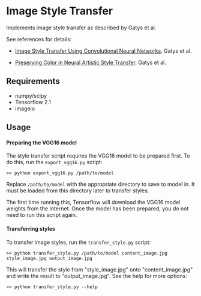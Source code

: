 Image Style Transfer
====================

Implements image style transfer as described by Gatys et al.

See references for details:
* [Image Style Transfer Using Convolutional Neural Networks](https://www.cv-foundation.org/openaccess/content_cvpr_2016/papers/Gatys_Image_Style_Transfer_CVPR_2016_paper.pdf).
Gatys et al.

* [Preserving Color in Neural Artistic Style Transfer](https://arxiv.org/pdf/1606.05897.pdf). Gatys et al.


## Requirements
* numpy/scipy
* Tensorflow 2.1
* imageio

## Usage

#### Preparing the VGG16 model

The style transfer script requires the VGG16 model to be prepared first. To do this, run the `export_vgg16.py` script:

    >> python export_vgg16.py /path/to/model

Replace `/path/to/model` with the appropriate directory to save to model in. It must be loaded from this directory later to transfer styles.

The first time running this, Tensorflow will download the VGG16 model weights from the Internet. Once the model has been prepared, you do not need to run this script again.

#### Transferring styles
To transfer image styles, run the `transfer_style.py` script:

    >> python transfer_style.py /path/to/model content_image.jpg style_image.jpg output_image.jpg

This will transfer the style from "style_image.jpg" onto "content_image.jpg" and write the result to "output_image.jpg". See the help for more options:

    >> python transfer_style.py --help
